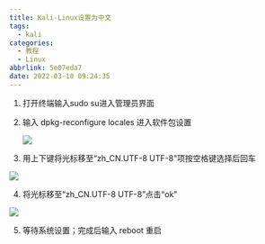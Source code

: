 ```yaml
---
title: Kali-Linux设置为中文
tags:
  - kali
categories:
  - 教程
  - Linux
abbrlink: 5e07eda7
date: 2022-03-10 09:24:35
---
```




1. 打开终端输入sudo su进入管理员界面
2. 输入 dpkg-reconfigure locales  进入软件包设置

	![](https://s3.bmp.ovh/imgs/2022/03/1a0bcfc366efca72.png)



3. 用上下键将光标移至“zh_CN.UTF-8 UTF-8"项按空格键选择后回车

![](https://s3.bmp.ovh/imgs/2022/03/3b0c73b054b762f5.png)

4. 将光标移至“zh_CN.UTF-8 UTF-8”点击“ok”

![](https://s3.bmp.ovh/imgs/2022/03/8172a8edacb35ce2.png)



5. 等待系统设置；完成后输入 reboot 重启
